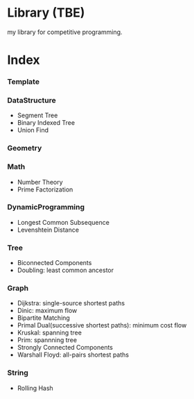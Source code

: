 Library (TBE)
===
my library for competitive programming.

Index
===
### Template

### DataStructure

- Segment Tree
- Binary Indexed Tree
- Union Find

### Geometry

### Math

- Number Theory
- Prime Factorization

### DynamicProgramming

- Longest Common Subsequence
- Levenshtein Distance

### Tree

- Biconnected Components
- Doubling: least common ancestor

### Graph

- Dijkstra: single-source shortest paths
- Dinic: maximum flow
- Bipartite Matching
- Primal Dual(successive shortest paths): minimum cost flow
- Kruskal: spanning tree
- Prim: spannning tree
- Strongly Connected Components
- Warshall Floyd: all-pairs shortest paths

### String

- Rolling Hash

